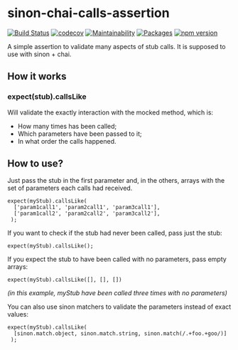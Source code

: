 # sinon-chai-calls-assertion
[![Build Status](https://travis-ci.com/Farenheith/sinon-chai-calls-assertion.svg?branch=master)](https://travis-ci.com/Farenheith/sinon-chai-calls-assertion)
[![codecov](https://codecov.io/gh/Farenheith/sinon-chai-calls-assertion/branch/master/graph/badge.svg)](https://codecov.io/gh/Farenheith/sinon-chai-calls-assertion)
[![Maintainability](https://api.codeclimate.com/v1/badges/786f2feef20063142467/maintainability)](https://codeclimate.com/github/Farenheith/sinon-chai-calls-assertion/maintainability)
[![Packages](https://david-dm.org/Farenheith/sinon-chai-calls-assertion.svg)](https://david-dm.org/Farenheith/sinon-chai-calls-assertion)
[![npm version](https://badge.fury.io/js/sinon-chai-calls-assertion.svg)](https://badge.fury.io/js/sinon-chai-calls-assertion)

A simple assertion to validate many aspects of stub calls. It is supposed to use with sinon + chai.

## How it works

### expect(stub).callsLike

Will validate the exactly interaction with the mocked method, which is:
* How many times has been called;
* Which parameters have been passed to it;
* In what order the calls happened.

## How to use?

Just pass the stub in the first parameter and, in the others, arrays with the set of parameters each calls had received.

```
expect(myStub).callsLike(
  ['param1call1', 'param2call1', 'param3call1'],
  ['param1call2', 'param2call2', 'param3call2'],
 );
```

If you want to check if the stub had never been called, pass just the stub:

```
expect(myStub).callsLike();
```

If you expect the stub to have been called with no parameters, pass empty arrays:

```
expect(myStub).callsLike([], [], [])
```
*(in this example, myStub have been called three times with no parameters)*

You can also use sinon matchers to validate the parameters instead of exact values:

```
expect(myStub).callsLike(
  [sinon.match.object, sinon.match.string, sinon.match(/.+foo.+goo/)]
 );
```

